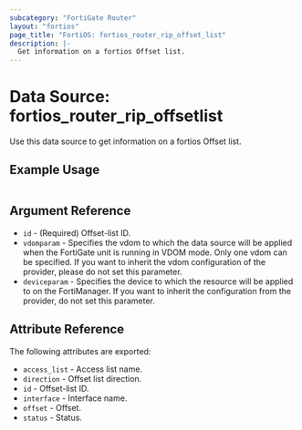 ```yaml
---
subcategory: "FortiGate Router"
layout: "fortios"
page_title: "FortiOS: fortios_router_rip_offset_list"
description: |-
  Get information on a fortios Offset list.
---
```


# Data Source: fortios_router_rip_offsetlist
Use this data source to get information on a fortios Offset list.


## Example Usage

```hcl

```

## Argument Reference

* `id` - (Required) Offset-list ID.
* `vdomparam` - Specifies the vdom to which the data source will be applied when the FortiGate unit is running in VDOM mode. Only one vdom can be specified. If you want to inherit the vdom configuration of the provider, please do not set this parameter.
* `deviceparam` - Specifies the device to which the resource will be applied to on the FortiManager. If you want to inherit the configuration from the provider, do not set this parameter.

## Attribute Reference

The following attributes are exported:

* `access_list` - Access list name.
* `direction` - Offset list direction.
* `id` - Offset-list ID.
* `interface` - Interface name.
* `offset` - Offset.
* `status` - Status.
